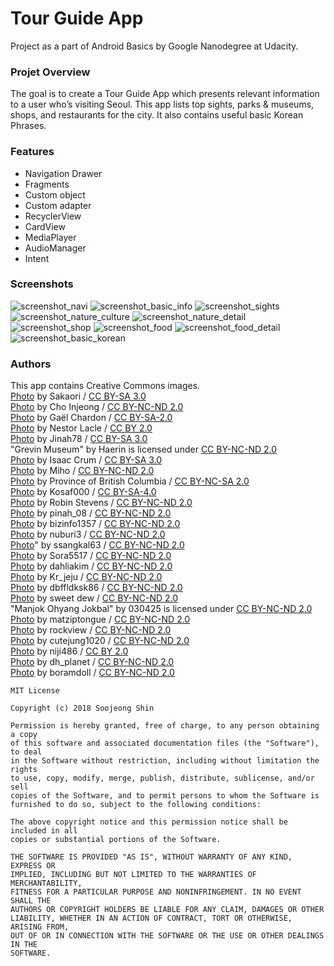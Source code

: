 # Tour Guide App
Project as a part of Android Basics by Google Nanodegree at Udacity.
### Projet Overview
The goal is to create a Tour Guide App which presents relevant information to a user who’s visiting Seoul. 
This app lists top sights, parks & museums, shops, and restaurants for the city. It also contains useful basic Korean Phrases.
### Features
* Navigation Drawer
* Fragments
* Custom object
* Custom adapter
* RecyclerView
* CardView
* MediaPlayer
* AudioManager
* Intent
### Screenshots
![screenshot_navi](https://user-images.githubusercontent.com/33213229/35332146-48bbf834-014d-11e8-93f4-e46420dc773a.png)
![screenshot_basic_info](https://user-images.githubusercontent.com/33213229/35332154-4eda0508-014d-11e8-817c-a3f12b8c9828.png)
![screenshot_sights](https://user-images.githubusercontent.com/33213229/35387908-fcfd7328-0214-11e8-9175-23beb126280f.png)
![screenshot_nature_culture](https://user-images.githubusercontent.com/33213229/35332170-5abd2aa8-014d-11e8-9212-ec4c60cfa0e2.png)
![screenshot_nature_detail](https://user-images.githubusercontent.com/33213229/35332982-6bd87d8a-0150-11e8-9873-b02a03032523.png)
![screenshot_shop](https://user-images.githubusercontent.com/33213229/35332260-c34b6670-014d-11e8-9d40-96fafc80ce68.png)
![screenshot_food](https://user-images.githubusercontent.com/33213229/35332180-65b8942e-014d-11e8-9be9-7b4bc30f6236.png)
![screenshot_food_detail](https://user-images.githubusercontent.com/33213229/35332991-6f2da230-0150-11e8-8db1-61fa35180167.png)
![screenshot_basic_korean](https://user-images.githubusercontent.com/33213229/35332183-68c948de-014d-11e8-8627-5bbe42590ea2.png)

### Authors
This app contains Creative Commons images.<br/>
[Photo](https://commons.wikimedia.org/wiki/File:Area_west_of_Bukchon_Hanok_Village_B.JPG) by Sakaori
/ [CC BY-SA 3.0](https://creativecommons.org/licenses/by-sa/3.0/)<br/>
[Photo](http://blog.naver.com/storyphoto/viewer.jsp?src=https%3A%2F%2Fblogfiles.pstatic.net%2FMjAxNzA0MTlfMTY5%2FMDAxNDkyNTI5NzUzODAy.Z38a62nCWWThr0Qf-GfLaFZpdQAsoR8_wXJdO3jVZ20g.Bijv-qaPbxrwEgI1rZiwUj7F3CsJqgsNiYC_6DqeL8Ug.JPEG.7lovei%2Fimage_3285799211492528003688.jpg) by Cho Injeong / [CC BY-NC-ND 2.0](https://creativecommons.org/licenses/by-nc-nd/2.0/)<br/>
[Photo](https://commons.wikimedia.org/wiki/File:Korea-Seoul-Bongeunsa-01.jpg) by Gaël Chardon 
/ [CC BY-SA-2.0](https://creativecommons.org/licenses/by-sa/2.0/)<br/>
[Photo](https://www.flickr.com/photos/nestorlacle/13461827735) by Nestor Lacle 
/ [CC BY 2.0](https://creativecommons.org/licenses/by/2.0/)<br/>
[Photo](https://commons.wikimedia.org/wiki/File:Front_view_of_national_museum_of_korea.jpg) by Jinah78 
/ [CC BY-SA 3.0](https://creativecommons.org/licenses/by-sa/3.0/)<br/>
"Grevin Museum" by Haerin is licensed under [CC BY-NC-ND 2.0](https://creativecommons.org/licenses/by-nc-nd/2.0/)<br/>
[Photo](https://commons.wikimedia.org/wiki/File:Korea-Seoul-National.folk.museum-01.JPG) by Isaac Crum 
/ [CC BY-SA 3.0](https://creativecommons.org/licenses/by-sa/3.0/)<br/>
[Photo](https://blog.naver.com/jmh7738/220766764319) by Miho 
/ [CC BY-NC-ND 2.0](https://creativecommons.org/licenses/by-nc-nd/2.0/)<br/>
[Photo](https://www.flickr.com/photos/bcgovphotos/11136687804) by Province of British Columbia 
/ [CC BY-NC-SA 2.0](https://creativecommons.org/licenses/by-nc-sa/2.0/)<br/>
[Photo](https://commons.wikimedia.org/wiki/File:JamsilBP.gif) by Kosaf000 
/ [CC BY-SA-4.0](https://creativecommons.org/licenses/by-sa/4.0/)<br/>
[Photo](http://www.cynic.org.uk/photos/Korea2016/index2.html) by Robin Stevens 
/ [CC BY-NC-ND 2.0](https://creativecommons.org/licenses/by-nc-nd/2.0/)<br/>
[Photo](https://blog.naver.com/pinah_08/220489309654) by pinah_08 
/ [CC BY-NC-ND 2.0](https://creativecommons.org/licenses/by-nc-nd/2.0/)<br/>
[Photo](https://blog.naver.com/bizinfo1357/221126420036) by bizinfo1357 
/ [CC BY-NC-ND 2.0](https://creativecommons.org/licenses/by-nc-nd/2.0/)<br/>
[Photo](https://blog.naver.com/nuburi3/90167881130) by nuburi3 
/ [CC BY-NC-ND 2.0](https://creativecommons.org/licenses/by-nc-nd/2.0/)<br/>
[Photo](https://blog.naver.com/ssangkal63/220298107638)" by ssangkal63
/ [CC BY-NC-ND 2.0](https://creativecommons.org/licenses/by-nc-nd/2.0/)<br/>
[Photo](https://sora5517.blog.me/220942103629?Redirect=Log&from=postView) by Sora5517 
/ [CC BY-NC-ND 2.0](https://creativecommons.org/licenses/by-nc-nd/2.0/)<br/>
[Photo](https://blog.naver.com/dahliakim/220534057641) by dahliakim 
/ [CC BY-NC-ND 2.0](https://creativecommons.org/licenses/by-nc-nd/2.0/)<br/>
[Photo](http://blog.naver.com/storyphoto/viewer.jsp?src=http%3A%2F%2Fblogfiles.naver.net%2F20160208_181%2Fkr_jeju_1454923229579AncoC_JPEG%2F%25BF%25B5%25B5%25EE%25C6%25F7%25C5%25B8%25C0%25D3%25BD%25BA%25C4%25F9%25BE%25EE-9.jpg) by Kr_jeju 
/ [CC BY-NC-ND 2.0](https://creativecommons.org/licenses/by-nc-nd/2.0/)<br/>
[Photo](http://blog.naver.com/storyphoto/viewer.jsp?src=https%3A%2F%2Fblogfiles.pstatic.net%2FMjAxNjEyMThfMjM1%2FMDAxNDgyMDY3MDk1OTc0.HF9ZJ-t79RJmC47pbxJC3C9MVGuGQ07OTpiizDg_RkMg.Dr-u4eK3_dgJN6UU_8xR_NMufH5zkIUGyglZX6Lh010g.JPEG.dbffldksk86%2Fimage_457923801482066983653.jpg) by dbffldksk86 
/ [CC BY-NC-ND 2.0](https://creativecommons.org/licenses/by-nc-nd/2.0/)<br/>
[Photo](https://blog.naver.com/sweetdew_/220292759427) by sweet dew
/ [CC BY-NC-ND 2.0](https://creativecommons.org/licenses/by-nc-nd/2.0/)<br/>
"Manjok Ohyang Jokbal" by 030425 is licensed under [CC BY-NC-ND 2.0](https://creativecommons.org/licenses/by-nc-nd/2.0/)<br/>
[Photo](https://blog.naver.com/matziptongue/50143142018) by matziptongue
/ [CC BY-NC-ND 2.0](https://creativecommons.org/licenses/by-nc-nd/2.0/)<br/>
[Photo](https://blog.naver.com/rockview/220584791707) by rockview 
/ [CC BY-NC-ND 2.0](https://creativecommons.org/licenses/by-nc-nd/2.0/)<br/>
[Photo](https://blog.naver.com/cutejung1020/220486983767) by cutejung1020 
/ [CC BY-NC-ND 2.0](https://creativecommons.org/licenses/by-nc-nd/2.0/)<br/>
[Photo](https://blog.naver.com/niji486/220620524250) by niji486 
/ [CC BY 2.0](https://creativecommons.org/licenses/by/2.0/)<br/>
[Photo](https://blog.naver.com/dh_planet/220992743627) by dh_planet 
/ [CC BY-NC-ND 2.0](https://creativecommons.org/licenses/by-nc-nd/2.0/)<br/>
[Photo](https://blog.naver.com/boramdoll/221070390765) by boramdoll 
/ [CC BY-NC-ND 2.0](https://creativecommons.org/licenses/by-nc-nd/2.0/)<br/>

```
MIT License

Copyright (c) 2018 Soojeong Shin

Permission is hereby granted, free of charge, to any person obtaining a copy
of this software and associated documentation files (the "Software"), to deal
in the Software without restriction, including without limitation the rights
to use, copy, modify, merge, publish, distribute, sublicense, and/or sell
copies of the Software, and to permit persons to whom the Software is
furnished to do so, subject to the following conditions:

The above copyright notice and this permission notice shall be included in all
copies or substantial portions of the Software.

THE SOFTWARE IS PROVIDED "AS IS", WITHOUT WARRANTY OF ANY KIND, EXPRESS OR
IMPLIED, INCLUDING BUT NOT LIMITED TO THE WARRANTIES OF MERCHANTABILITY,
FITNESS FOR A PARTICULAR PURPOSE AND NONINFRINGEMENT. IN NO EVENT SHALL THE
AUTHORS OR COPYRIGHT HOLDERS BE LIABLE FOR ANY CLAIM, DAMAGES OR OTHER
LIABILITY, WHETHER IN AN ACTION OF CONTRACT, TORT OR OTHERWISE, ARISING FROM,
OUT OF OR IN CONNECTION WITH THE SOFTWARE OR THE USE OR OTHER DEALINGS IN THE
SOFTWARE.

```

